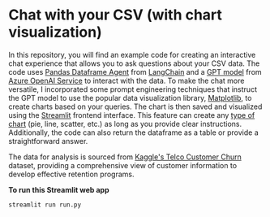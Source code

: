 # Chat with your CSV (with chart visualization)

In this repository, you will find an example code for creating an interactive chat experience that allows you to ask questions about your CSV data. The code uses [Pandas Dataframe Agent](https://python.langchain.com/docs/integrations/toolkits/pandas) from [LangChain](https://python.langchain.com/docs/get_started/introduction) and a [GPT model](https://learn.microsoft.com/en-us/azure/ai-services/openai/concepts/models) from [Azure OpenAI Service](https://learn.microsoft.com/en-us/azure/ai-services/openai/overview) to interact with the data. To make the chat more versatile, I incorporated some prompt engineering techniques that instruct the GPT model to use the popular data visualization library, [Matplotlib](https://matplotlib.org/stable/index.html), to create charts based on your queries. The chart is then saved and visualized using the [Streamlit](https://streamlit.io/) frontend interface. This feature can create any [type of chart](https://matplotlib.org/stable/plot_types/index.html) (pie, line, scatter, etc.) as long as you provide clear instructions. Additionally, the code can also return the dataframe as a table or provide a straightforward answer.

The data for analysis is sourced from [Kaggle's Telco Customer Churn](https://www.kaggle.com/datasets/blastchar/telco-customer-churn) dataset, providing a comprehensive view of customer information to develop effective retention programs.

**To run this Streamlit web app**
```
streamlit run run.py
```
